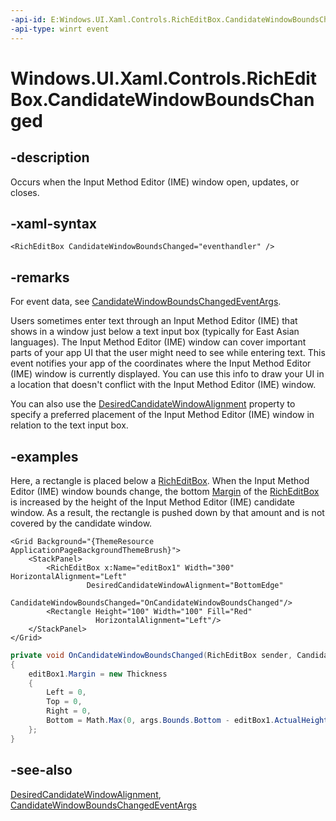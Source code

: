 ```yaml
---
-api-id: E:Windows.UI.Xaml.Controls.RichEditBox.CandidateWindowBoundsChanged
-api-type: winrt event
---
```


<!-- Event syntax
public event Windows.Foundation.TypedEventHandler CandidateWindowBoundsChanged<Windows.UI.Xaml.Controls.RichEditBox,  Windows.UI.Xaml.Controls.CandidateWindowBoundsChangedEventArgs>
-->

# Windows.UI.Xaml.Controls.RichEditBox.CandidateWindowBoundsChanged

## -description
Occurs when the Input Method Editor (IME) window open, updates, or closes.



## -xaml-syntax
```xaml
<RichEditBox CandidateWindowBoundsChanged="eventhandler" />
```


## -remarks
For event data, see [CandidateWindowBoundsChangedEventArgs](candidatewindowboundschangedeventargs.md).

Users sometimes enter text through an Input Method Editor (IME) that shows in a window just below a text input box (typically for East Asian languages). The Input Method Editor (IME) window can cover important parts of your app UI that the user might need to see while entering text. This event notifies your app of the coordinates where the Input Method Editor (IME) window is currently displayed. You can use this info to draw your UI in a location that doesn't conflict with the Input Method Editor (IME) window.

You can also use the [DesiredCandidateWindowAlignment](richeditbox_desiredcandidatewindowalignment.md) property to specify a preferred placement of the Input Method Editor (IME) window in relation to the text input box.

## -examples
Here, a rectangle is placed below a [RichEditBox](richeditbox.md). When the Input Method Editor (IME) window bounds change, the bottom [Margin](../windows.ui.xaml/frameworkelement_margin.md) of the [RichEditBox](richeditbox.md) is increased by the height of the Input Method Editor (IME) candidate window. As a result, the rectangle is pushed down by that amount and is not covered by the candidate window.

```xaml
<Grid Background="{ThemeResource ApplicationPageBackgroundThemeBrush}">
    <StackPanel>
        <RichEditBox x:Name="editBox1" Width="300" HorizontalAlignment="Left" 
                 DesiredCandidateWindowAlignment="BottomEdge"
                 CandidateWindowBoundsChanged="OnCandidateWindowBoundsChanged"/>
        <Rectangle Height="100" Width="100" Fill="Red" 
                   HorizontalAlignment="Left"/>
    </StackPanel>
</Grid> 

```

```csharp
private void OnCandidateWindowBoundsChanged(RichEditBox sender, CandidateWindowBoundsChangedEventArgs args) 
{ 
    editBox1.Margin = new Thickness 
    { 
        Left = 0, 
        Top = 0, 
        Right = 0, 
        Bottom = Math.Max(0, args.Bounds.Bottom - editBox1.ActualHeight) 
    };
} 

```



## -see-also
[DesiredCandidateWindowAlignment](richeditbox_desiredcandidatewindowalignment.md), [CandidateWindowBoundsChangedEventArgs](candidatewindowboundschangedeventargs.md)

